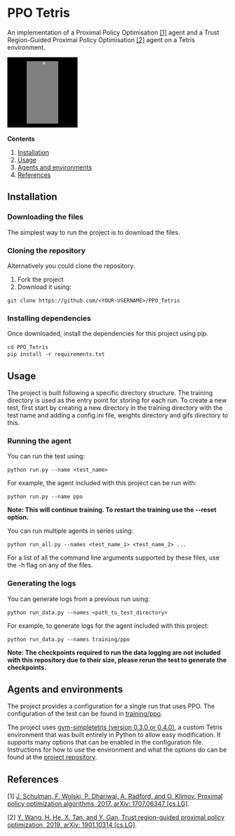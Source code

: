 # PPO Tetris

An implementation of a Proximal Policy Optimisation [[1]](#references) agent
and a Trust Region-Guided Proximal Policy Optimisation [[2]](#references) agent
on a Tetris environment.

![Reinforcement learning agent playing Tetris](./training/ppo/gifs/000100000.gif)

**Contents**
1. [Installation](#installation)
2. [Usage](#usage)
3. [Agents and environments](#agents-and-environments)
4. [References](#references)

## Installation

### Downloading the files

The simplest way to run the project is to download the files.

### Cloning the repository

Alternatively you could clone the repository.

1. Fork the project
2. Download it using:
```shell
git clone https://github.com/<YOUR-USERNAME>/PPO_Tetris
```

### Installing dependencies

Once downloaded, install the dependencies for this project using pip.
```shell
cd PPO_Tetris
pip install -r requirements.txt
```

## Usage

The project is built following a specific directory structure. The training
directory is used as the entry point for storing for each run. To create a new
test, first start by creating a new directory in the training directory with
the test name and adding a config.ini file, weights directory and gifs
directory to this.

### Running the agent
You can run the test using:
```shell
python run.py --name <test_name>
```

For example, the agent included with this project can be run with:
```shell
python run.py --name ppo
```

**Note: This will continue training. To restart the training use the --reset
option.**

You can run multiple agents in series using:
```shell
python run_all.py --names <test_name_1> <test_name_2> ...
```

For a list of all the command line arguments supported by these files, use the
-h flag on any of the files.

### Generating the logs
You can generate logs from a previous run using:
```shell
python run_data.py --names <path_to_test_directory>
```

For example, to generate logs for the agent included with this project:
```shell
python run_data.py --names training/ppo
```

**Note: The checkpoints required to run the data logging are not included with
this repository due to their size, please rerun the test to generate the
checkpoints.**

## Agents and environments

The project provides a configuration for a single run that uses PPO. The
configuration of the test can be found in [training/ppo](./training/ppo).

The project uses
[gym-simpletetris (version 0.3.0 or 0.4.0)](https://github.com/tristanrussell/gym-simpletetris-0.4.0),
a custom Tetris environment that was built entirely in Python to allow easy
modification. It supports many options that can be enabled in the configuration
file. Instructions for how to use the environment and what the options do can
be found at the
[project repository](https://github.com/tristanrussell/gym-simpletetris-0.4.0).

## References

[1] [J. Schulman, F. Wolski, P. Dhariwal, A. Radford, and O. Klimov, Proximal
policy optimization algorithms, 2017. arXiv: 1707.06347
[cs.LG]](https://arxiv.org/abs/1707.06347).

[2] [Y. Wang, H. He, X. Tan, and Y. Gan, Trust region-guided proximal policy
optimization, 2019. arXiv: 1901.10314
[cs.LG]](https://arxiv.org/abs/1901.10314).
